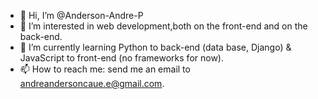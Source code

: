 - 👋 Hi, I’m @Anderson-Andre-P
- 👀 I’m interested in web development,both on the front-end and on the back-end.
- 🌱 I’m currently learning Python to back-end (data base, Django) & JavaScript to front-end (no frameworks for now).
- 📫 How to reach me: send me an email to andreandersoncaue.e@gmail.com.

<!---
Anderson-Andre-P/Anderson-Andre-P is a ✨ special ✨ repository because its `README.md` (this file) appears on your GitHub profile.
You can click the Preview link to take a look at your changes.
--->
